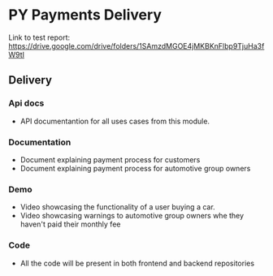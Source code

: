 # PY Payments Delivery

Link to test report: https://drive.google.com/drive/folders/1SAmzdMGOE4jMKBKnFlbp9TjuHa3fW9tI

## Delivery

### Api docs  

- API documentantion for all uses cases from this module.

### Documentation 

- Document explaining payment process for customers
- Document explaining payment process for automotive group owners


### Demo

- Video showcasing the functionality of a user buying a car. 
- Video showcasing warnings to automotive group owners whe they haven't paid their monthly fee

### Code

- All the code will be present in both frontend and backend repositories

